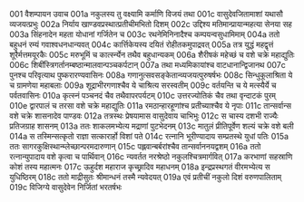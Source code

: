 001	वैशम्पायन उवाच
001a	नकुलस्य तु वक्ष्यामि कर्माणि विजयं तथा
001c	वासुदेवजितामाशां यथासौ व्यजयत्प्रभुः
002a	निर्याय खाण्डवप्रस्थात्प्रतीचीमभितो दिशम्
002c	उद्दिश्य मतिमान्प्रायान्महत्या सेनया सह
003a	सिंहनादेन महता योधानां गर्जितेन च
003c	रथनेमिनिनादैश्च कम्पयन्वसुधामिमाम्
004a	ततो बहुधनं रम्यं गवाश्वधनधान्यवत्
004c	कार्त्तिकेयस्य दयितं रोहीतकमुपाद्रवत्
005a	तत्र युद्धं महद्वृत्तं शूरैर्मत्तमयूरकैः
005c	मरुभूमिं च कार्त्स्न्येन तथैव बहुधान्यकम्
006a	शैरीषकं महेच्छं च वशे चक्रे महाद्युतिः
006c	शिबींस्त्रिगर्तानम्बष्ठान्मालवान्पञ्चकर्पटान्
007a	तथा मध्यमिकायांश्च वाटधानान्द्विजानथ
007c	पुनश्च परिवृत्याथ पुष्करारण्यवासिनः
008a	गणानुत्सवसङ्केतान्व्यजयत्पुरुषर्षभः
008c	सिन्धुकूलाश्रिता ये च ग्रामणेया महाबलाः
009a	शूद्राभीरगणाश्चैव ये चाश्रित्य सरस्वतीम्
009c	वर्तयन्ति च ये मत्स्यैर्ये च पर्वतवासिनः
010a	कृत्स्नं पञ्चनदं चैव तथैवापरपर्यटम्
010c	उत्तरज्योतिकं चैव तथा वृन्दाटकं पुरम्
010e	द्वारपालं च तरसा वशे चक्रे महाद्युतिः
011a	रमठान्हारहूणांश्च प्रतीच्याश्चैव ये नृपाः
011c	तान्सर्वान्स वशे चक्रे शासनादेव पाण्डवः
012a	तत्रस्थः प्रेषयामास वासुदेवाय चाभिभुः
012c	स चास्य दशभी राज्यैः प्रतिजग्राह शासनम्
013a	ततः शाकलमभ्येत्य मद्राणां पुटभेदनम्
013c	मातुलं प्रीतिपूर्वेण शल्यं चक्रे वशे बली
014a	स तस्मिन्सत्कृतो राज्ञा सत्कारार्हो विशां पते
014c	रत्नानि भूरीण्यादाय सम्प्रतस्थे युधां पतिः
015a	ततः सागरकुक्षिस्थान्म्लेच्छान्परमदारुणान्
015c	पह्लवान्बर्बरांश्चैव तान्सर्वाननयद्वशम्
016a	ततो रत्नान्युपादाय वशे कृत्वा च पार्थिवान्
016c	न्यवर्तत नरश्रेष्ठो नकुलश्चित्रमार्गवित्
017a	करभाणां सहस्राणि कोशं तस्य महात्मनः
017c	ऊहुर्दश महाराज कृच्छ्रादिव महाधनम्
018a	इन्द्रप्रस्थगतं वीरमभ्येत्य स युधिष्ठिरम्
018c	ततो माद्रीसुतः श्रीमान्धनं तस्मै न्यवेदयत्
019a	एवं प्रतीचीं नकुलो दिशं वरुणपालिताम्
019c	विजिग्ये वासुदेवेन निर्जितां भरतर्षभः
